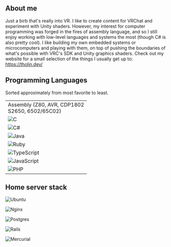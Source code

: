 <h2 align="left">About me</h2>

Just a birb that's really into VR. I like to create content for VRChat and experiment with Unity shaders. However, my interest for computer programming was forged in the fires of assembly language, and so I still enjoy working with low-level languages and systems the most (though C# is also pretty cool).
I like building my own embedded systems or microcomputers and playing with them, on top of pushing the boundaries of what's possible with VRC's SDK and Unity graphics shaders.
Check out my website for a small selection of the things I usually get up to: https://tholin.dev/

<h2 align="left">Programming Languages</h2>

Sorted approximately from most favorite to least.

<table>
  <tr>
    <td>
      Assembly (Z80, AVR, CDP1802<br>S2650, 6502/65C02)
    </td>
  </tr>
  <tr>
    <td>
      <img src="https://img.shields.io/badge/c-%2300599C.svg?style=for-the-badge&logo=c&logoColor=white" alt="C" />
    </td>
  </tr>
  <tr>
    <td>
      <img src="https://img.shields.io/badge/c%23-%23239120.svg?style=for-the-badge&logo=c-sharp&logoColor=white" alt="C#" />
    </td>
  </tr>
  <tr>
    <td>
      <img src="https://img.shields.io/badge/java-%23ED8B00.svg?style=for-the-badge&logo=java&logoColor=white" alt="Java" />
    </td>
  </tr>
  <tr>
    <td>
      <img src="https://img.shields.io/badge/ruby-%23CC342D.svg?style=for-the-badge&logo=ruby&logoColor=white" alt="Ruby" />
    </td>
  </tr>
  <tr>
    <td>
      <img src="https://img.shields.io/badge/typescript-%23007ACC.svg?style=for-the-badge&logo=typescript&logoColor=white" alt="TypeScript" />
    </td>
  </tr>
  <tr>
    <td>
      <img src="https://img.shields.io/badge/javascript-%23323330.svg?style=for-the-badge&logo=javascript&logoColor=%23F7DF1E" alt="JavaScript" />
    </td>
  </tr>
  <tr>
    <td>
      <img src="https://img.shields.io/badge/php-%23777BB4.svg?style=for-the-badge&logo=php&logoColor=white", alt="PHP" />
    </td>
  </tr>
</table>
  
<h2 align="left">Home server stack</h2>

![Ubuntu](https://img.shields.io/badge/Ubuntu-E95420?style=for-the-badge&logo=ubuntu&logoColor=white)

![Nginx](https://img.shields.io/badge/nginx-%23009639.svg?style=for-the-badge&logo=nginx&logoColor=white)

![Postgres](https://img.shields.io/badge/postgres-%23316192.svg?style=for-the-badge&logo=postgresql&logoColor=white)

![Rails](https://img.shields.io/badge/rails-%23CC0000.svg?style=for-the-badge&logo=ruby-on-rails&logoColor=white)

![Mercurial](https://img.shields.io/badge/mercurial-999999.svg?style=for-the-badge&logo=mercurial&logoColor=white)
